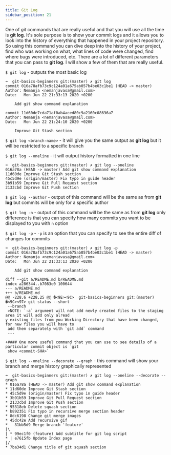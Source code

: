 ```yaml
---
title: Git Log
sidebar_position: 21
---
```


One of *git* commands that are really useful and that you will use all the time is **git log**.
It's sole purpose is to show your commit logs and it allows you to look into the history of everything that happened in your project repository.
So using this command you can dive deep into the history of your project, find who was working on what, what lines of code were changed,
find where bugs were introduced, etc. There are a lot of different parameters that you can pass to **git log**.
I will show a few of them that are really useful.

`$ git log` - outputs the most basic log

```shell
➜  git-basics-beginners git:(master) ✗ git log
commit 016a78afb73c9c124a01a675ab057b4be03c1be1 (HEAD -> master)
Author: Nemanja <nemanjavasa@gmail.com>
Date:   Mon Jun 22 21:33:13 2020 +0200

    Add git show command explanation

commit 11d60de7cda71af0ab4aced80c9a2160c08636a7
Author: Nemanja <nemanjavasa@gmail.com>
Date:   Mon Jun 22 21:24:10 2020 +0200

    Improve Git Stash section
```

`$ git log <branch-name>` - it will give you the same output as **git log** but it will be restricted to a specific branch

`$ git log --oneline` - it will output history formatted in one line

```shell
➜  git-basics-beginners git:(master) ✗ git log --oneline
016a78a (HEAD -> master) Add git show command explanation
11d60de Improve Git Stash section
45c5d9e (origin/master) Fix typo in guide header
3b91b59 Improve Git Pull Request section
2133cbd Improve Git Push section
```

`$ git log --author` - output of this command will be the same as from **git log** but commits will be only for a specific author

`$ git log -n` - output of this command will be the same as from **git log** only difference is that you can specify
how many commits you want to be displayed to you with `n` option

`$ git log -p` - `-p` is an option that you can specify to see the entire diff of changes for commits

```shell
➜  git-basics-beginners git:(master) ✗ git log -p
commit 016a78afb73c9c124a01a675ab057b4be03c1be1 (HEAD -> master)
Author: Nemanja <nemanjavasa@gmail.com>
Date:   Mon Jun 22 21:33:13 2020 +0200

    Add git show command explanation

diff --git a/README.md b/README.md
index a286344..b7083e0 100644
--- a/README.md
+++ b/README.md
@@ -228,6 +228,25 @@ �<9E><9C>  git-basics-beginners git:(master) �<9C><97> git status --short
 --branch
 >NOTE: `-a` argument will not add newly created files to the staging area it will add only alread
y existing files from you Working Directory that have been changed, for new files you will have to
 add them separately with `git add` command
 ---

+#### One more useful command that you can use to see details of a particular commit object is `git
 show <commit-SHA>`
```

`$ git log --oneline --decorate --graph` - this command will show your branch and merge history graphically represented

```shell
➜  git-basics-beginners git:(master) ✗ git log --oneline --decorate --graph
* 016a78a (HEAD -> master) Add git show command explanation
* 11d60de Improve Git Stash section
* 45c5d9e (origin/master) Fix typo in guide header
* 3b91b59 Improve Git Pull Request section
* 2133cbd Improve Git Push section
* 95318eb Delete squash section
* b892351 Fix typo in recursive merge section header
* 8dc6198 Change git merge images
* 45dc42e Add recursive gif
*   31bb5d9 Merge branch 'feature'
|\
| * 99ec1f0 (feature) Add subtitle for git log script
* | e7615fb Update Index page
|/
* 7ba34d1 Change title of git squash section
```